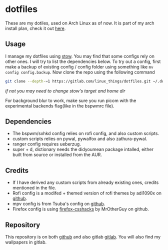 # dotfiles

These are my dotiles, used on Arch Linux as of now. It is part of my arch install plan, check it out [here](https://github.com/hegde-atri/arch-install).

## Usage

I manage my dotfiles using [stow](https://www.gnu.org/software/stow/). You may find that some configs rely on other ones. I will try to list the dependencies below. To try out a config, first make a backup of existing config / config folder using something like `mv config config.backup`. Now clone the repo using the following command 
```sh
git clone --depth-=1 https://gitlab.com/linux_things/dotfiles.git ~/.dotfiles
```
*if not you may need to change stow's target and home dir*

For background blur to work, make sure you run picom with the experimental backends flag(like in the bspwmrc file).

## Dependencies

- The bspwm/sxhkd config relies on rofi config, and also custom scripts.
- custom scripts relies on pywal, pywalfox and also zathura-pywal.
- ranger config requires ueberzug.
- super + d, dictionary needs the didyoumean package intalled, either built from source or installed from the AUR.

## Credits

- If I have derived any custom scripts from already existing ones, credits mentioned in the file.
- Rofi config is a modifed + themed version of rofi themes by adi1090x on [github](https://github.com/adi1090x/rofi).
- mpv config is from Tsuba's config on [github](https://github.com/Tsubajashi/mpv-settings).
- Firefox config is using [firefox-csshacks](https://github.com/MrOtherGuy/firefox-csshacks.git) by MrOtherGuy on github.

## Repository

This repository is on both [github](https://github.com/hegde-atri/.dotfiles) and also gitlab [gitlab](https://gitlab.com/linux_things). You will also find my wallpapers in gitlab.
